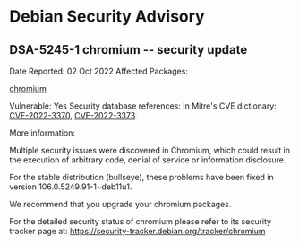 
Debian Security Advisory
========================


DSA-5245-1 chromium -- security update
--------------------------------------



Date Reported:
02 Oct 2022
Affected Packages:

[chromium](https://packages.debian.org/src:chromium)

Vulnerable:
Yes
Security database references:
In Mitre's CVE dictionary: [CVE-2022-3370](https://security-tracker.debian.org/tracker/CVE-2022-3370), [CVE-2022-3373](https://security-tracker.debian.org/tracker/CVE-2022-3373).  

More information:

Multiple security issues were discovered in Chromium, which could result
in the execution of arbitrary code, denial of service or information
disclosure.


For the stable distribution (bullseye), these problems have been fixed in
version 106.0.5249.91-1~deb11u1.


We recommend that you upgrade your chromium packages.


For the detailed security status of chromium please refer to
its security tracker page at:
<https://security-tracker.debian.org/tracker/chromium>





